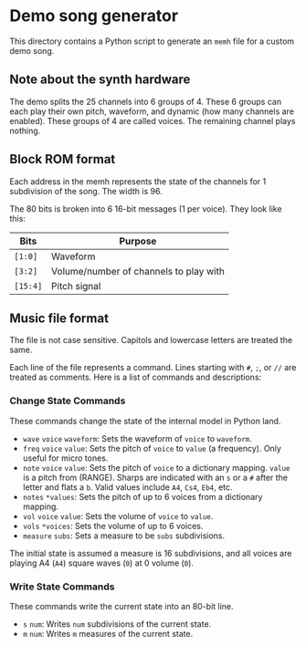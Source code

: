 # Demo song generator

This directory contains a Python script to generate an `memh` file for a custom
demo song.

## Note about the synth hardware

The demo splits the 25 channels into 6 groups of 4. These 6 groups can each
play their own pitch, waveform, and dynamic (how many channels are enabled).
These groups of 4 are called voices. The remaining channel plays nothing.

## Block ROM format

Each address in the memh represents the state of the channels for 1 subdivision
of the song. The width is 96.

The 80 bits is broken into 6 16-bit messages (1 per voice). They look like
this:

| Bits     | Purpose                                |
|----------|----------------------------------------|
| `[1:0]`  | Waveform                               |
| `[3:2]`  | Volume/number of channels to play with |
| `[15:4]` | Pitch signal                           |

## Music file format

The file is not case sensitive. Capitols and lowercase letters are treated the
same.

Each line of the file represents a command. Lines starting with `#`, `;`, or
`//` are treated as comments. Here is a list of commands and descriptions:

### Change State Commands

These commands change the state of the internal model in Python land.

- `wave` `voice` `waveform`: Sets the waveform of `voice` to `waveform`.
- `freq` `voice` `value`: Sets the pitch of `voice` to `value` (a frequency).
  Only useful for micro tones.
- `note` `voice` `value`: Sets the pitch of `voice` to a dictionary
  mapping. `value` is a pitch from (RANGE). Sharps are indicated with an `s` or
  a `#` after the letter and flats a `b`. Valid values include `A4`, `Cs4`,
  `Eb4`, etc.
- `notes` `*values`: Sets the pitch of up to 6 voices from a dictionary
  mapping.
- `vol` `voice` `value`: Sets the volume of `voice` to `value`.
- `vols` `*voices`: Sets the volume of up to 6 voices.
- `measure` `subs`: Sets a measure to be `subs` subdivisions.

The initial state is assumed a measure is 16 subdivisions, and all voices are
playing A4 (`A4`) square waves (`0`) at 0 volume (`0`).

### Write State Commands

These commands write the current state into an 80-bit line.

- `s` `num`: Writes `num` subdivisions of the current state.
- `m` `num`: Writes `m` measures of the current state.

